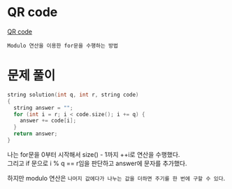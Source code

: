# QR code

[QR code](https://school.programmers.co.kr/learn/courses/30/lessons/181903) <br>

`Modulo 연산을 이용한 for문을 수행하는 방법`<br>

# 문제 풀이 
```cpp
string solution(int q, int r, string code)
{
  string answer = "";
  for (int i = r; i < code.size(); i += q) {
    answer += code[i];
  }
  return answer;
}
```
나는 for문을 0부터 시작해서 size() - 1까지 ++i로 연산을 수행했다.<br>
그리고 if 문으로 i % q == r임을 판단하고 answer에 문자를 추가했다.<br>

하지만 modulo 연산은 `나머지 값에다가 나누는 값을 더하면 주기를 한 번에 구할 수 있다`.<br>